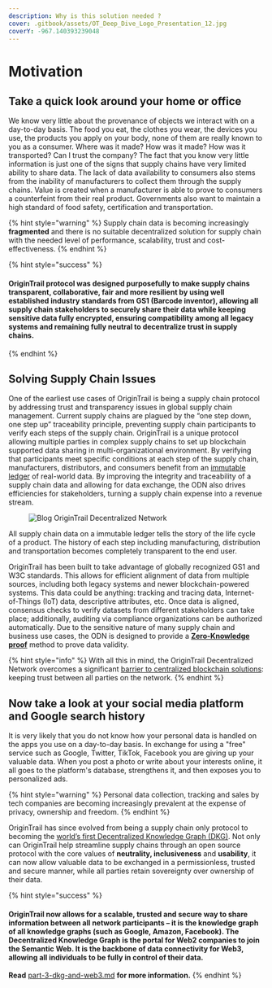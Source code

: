 ```yaml
---
description: Why is this solution needed ?
cover: .gitbook/assets/OT_Deep_Dive_Logo_Presentation_12.jpg
coverY: -967.140393239048
---
```


# Motivation

## Take a quick look around your home or office &#x20;

We know very little about the provenance of objects we interact with on a day-to-day basis. The food you eat, the clothes you wear, the devices you use, the products you apply on your body, none of them are really known to you as a consumer. Where was it made? How was it made? How was it transported? Can I trust the company? The fact that you know very little information is just one of the signs that supply chains have very limited ability to share data. The lack of data availability to consumers also stems from the inability of manufacturers to collect them through the supply chains. Value is created when a manufacturer is able to prove to consumers a counterfeint from their real product. Governments also want to maintain a high standard of food safety, certification and transportation.&#x20;

{% hint style="warning" %}
Supply chain data is becoming increasingly **fragmented** and there is no suitable decentralized solution for supply chain with the needed level of performance, scalability, trust and cost-effectiveness.&#x20;
{% endhint %}

{% hint style="success" %}
#### OriginTrail protocol was designed purposefully to make supply chains transparent, collaborative, fair and more resilient by using well established industry standards from GS1 (Barcode inventor), allowing all supply chain stakeholders to securely share their data while keeping sensitive data fully encrypted, ensuring compatibility among all legacy systems and remaining fully neutral to decentralize trust in supply chains.
{% endhint %}

## **Solving Supply Chain Issues**

One of the earliest use cases of OriginTrail is being a supply chain protocol by addressing trust and transparency issues in global supply chain management. Current supply chains are plagued by the “one step down, one step up” traceability principle, preventing supply chain participants to verify each steps of the supply chain. OriginTrail is a unique protocol allowing multiple parties in complex supply chains to set up blockchain supported data sharing in multi-organizational environment. By verifying that participants meet specific conditions at each step of the supply chain, manufacturers, distributors, and consumers benefit from an [immutable ledger](https://academy.moralis.io/blog/taking-a-deep-look-at-dlt-distributed-ledger-technology?utm\_source=blog\&utm\_medium=post\&utm\_campaign=The%2520Ultimate%2520Guide%2520to%2520OriginTrail) of real-world data. By improving the integrity and traceability of a supply chain data and allowing for data exchange, the ODN also drives efficiencies for stakeholders, turning a supply chain expense into a revenue stream.&#x20;

<figure><img src="https://lh4.googleusercontent.com/R2vUdn1wgMD5pZ-7ZeZItgYP_OFw19d_61EJIwwgIwbRJrnIvEynEpPbuK_LLRcuhwNf3PSIutQ1NP4fNMAWVPL94Rbt4ZQ1JBaB5pvgmPY6e3tGf6Q0-LqhhwsL7ddkqHGbLdWv" alt="Blog OriginTrail Decentralized Network"><figcaption></figcaption></figure>

All supply chain data on a immutable ledger tells the story of the life cycle of a product. The history of each step including manufacturing, distribution and transportation becomes completely transparent to the end user.&#x20;

OriginTrail has been built to take advantage of globally recognized GS1 and W3C standards. This allows for efficient alignment of data from multiple sources, including both legacy systems and newer blockchain-powered systems. This data could be anything: tracking and tracing data, Internet-of-Things (IoT) data, descriptive attributes, etc. Once data is aligned, consensus checks to verify datasets from different stakeholders can take place; additionally, auditing via compliance organizations can be authorized automatically. Due to the sensitive nature of many supply chain and business use cases, the ODN is designed to provide a [**Zero-Knowledge proof**](https://ethereum.org/en/zero-knowledge-proofs/) method to prove data validity.

{% hint style="info" %}
With all this in mind, the OriginTrail Decentralized Network overcomes a significant [barrier to centralized blockchain solutions](https://www.theregister.com/2018/10/30/ibm\_struggles\_to\_sign\_up\_shipping\_carriers\_to\_blockchain\_supply\_chain\_platform\_reports/): keeping trust between all parties on the network.
{% endhint %}

## Now take a look at your social media platform and Google search history

It is very likely that you do not know how your personal data is handled on the apps you use on a day-to-day basis. In exchange for using a "free" service such as Google, Twitter, TikTok, Facebook you are giving up your valuable data. When you post a photo or write about your interests online, it all goes to the platform's database, strengthens it, and then exposes you to personalized ads.&#x20;

{% hint style="warning" %}
Personal data collection, tracking and sales by tech companies are becoming increasingly prevalent at the expense of privacy, ownership and freedom.  &#x20;
{% endhint %}

OriginTrail has since evolved from being a supply chain only protocol to becoming the [world’s first Decentralized Knowledge Graph (DKG)](https://medium.com/origintrail/origintrail-multichain-decentralized-knowledge-graph-is-now-live-mainnet-launch-on-xdai-claiming-9ce037305508). Not only can OriginTrail help streamline supply chains through an open source protocol with the core values of **neutrality, inclusiveness** and **usability**, it can now allow valuable data to be exchanged in a permissionless, trusted and secure manner, while all parties retain sovereignty over ownership of their data.&#x20;

{% hint style="success" %}
#### OriginTrail now allows for a scalable, trusted and secure way to share information between all network participants – it is the knowledge graph of all knowledge graphs (such as Google, Amazon, Facebook). The Decentralized Knowledge Graph is the portal for Web2 companies to join the Semantic Web. It is the backbone of data connectivity for Web3, allowing all individuals to be fully in control of their data.

**Read** [part-3-dkg-and-web3.md](part-3-dkg-and-web3.md "mention") **for more information.**
{% endhint %}

